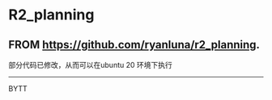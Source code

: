 # R2_planning
FROM https://github.com/ryanluna/r2_planning.
---
部分代码已修改，从而可以在ubuntu 20 环境下执行


---
BYTT